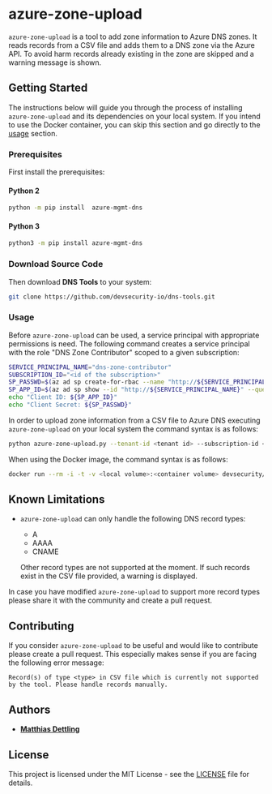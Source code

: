 # azure-zone-upload

`azure-zone-upload` is a tool to add zone information to Azure DNS zones. It
reads records from a CSV file and adds them to a DNS zone via the Azure API. 
To avoid harm records already existing in the zone are skipped and a warning
message is shown.

## Getting Started

The instructions below will guide you through the process of installing
`azure-zone-upload` and its dependencies on your local system. If you intend
to use the Docker container, you can skip this section and go directly to the
[usage](#usage) section.

### Prerequisites

First install the prerequisites:

#### Python 2

```bash
python -m pip install  azure-mgmt-dns
```

#### Python 3

```bash
python3 -m pip install azure-mgmt-dns
```

### Download Source Code

Then download **DNS Tools** to your system:

```bash
git clone https://github.com/devsecurity-io/dns-tools.git
```

### Usage

Before `azure-zone-upload` can be used, a service principal with appropriate
permissions is need. The following command creates a service principal with the
role "DNS Zone Contributor" scoped to a given subscription:

```bash
SERVICE_PRINCIPAL_NAME="dns-zone-contributor"
SUBSCRIPTION_ID="<id of the subscription>"
SP_PASSWD=$(az ad sp create-for-rbac --name "http://${SERVICE_PRINCIPAL_NAME}" --role "DNS Zone Contributor" --scopes /subscriptions/${SUBSCRIPTION_ID} --query password --output tsv)
SP_APP_ID=$(az ad sp show --id "http://${SERVICE_PRINCIPAL_NAME}" --query appId --output tsv)
echo "Client ID: ${SP_APP_ID}"
echo "Client Secret: ${SP_PASSWD}"
```

In order to upload zone information from a CSV file to Azure DNS executing
`azure-zone-upload` on your local system the command syntax is as follows:

```bash
python azure-zone-upload.py --tenant-id <tenant id> --subscription-id <subscription id> --resource-group <resource group> --client-id <client id> --zone <zone name> --csv-file <filename>
```

When using the Docker image, the command syntax is as follows:

```bash
docker run --rm -i -t -v <local volume>:<container volume> devsecurity/dns-tools:latest azure-zone-upload --tenant-id <tenant id> --subscription-id <subscription id> --resource-group <resource group> --client-id <client id> --zone <zone name> --csv-file <filename>
```

## Known Limitations

- `azure-zone-upload` can only handle the following DNS record types:
  - A
  - AAAA
  - CNAME

  Other record types are not supported at the moment. If such records exist in
  the CSV file provided, a warning is displayed.

In case you have modified `azure-zone-upload` to support more record types
please share it with the community and create a pull request.

## Contributing

If you consider `azure-zone-upload` to be useful and would like to contribute
please create a pull request. This especially makes sense if you are facing the following error message:

`Record(s) of type <type> in CSV file which is currently not supported by the tool. Please handle records manually.`

## Authors

- **[Matthias Dettling](mailto:md@devsecurity.io)**

## License

This project is licensed under the MIT License - see the [LICENSE](../LICENSE)
file for details.
